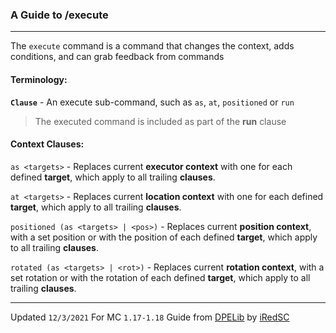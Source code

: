 ### A Guide to /execute
---

The `execute` command is a command that changes the context, adds conditions, and can grab feedback from commands

#### Terminology:

**`Clause`** - An execute sub-command, such as `as`, `at`, `positioned` or `run`
 > The executed command is included as part of the **run** clause

#### Context Clauses:

`as <targets>` - Replaces current **executor context** with one for each defined **target**, which apply to all trailing **clauses**.

`at <targets>` - Replaces current **location context** with one for each defined **target**, which apply to all trailing **clauses**.

`positioned (as <targets> | <pos>)` - Replaces current **position context**, with a set position or with the position of each defined **target**, which apply to all trailing **clauses**.

`rotated (as <targets> | <rot>)` - Replaces current **rotation context**, with a set rotation or with the rotation of each defined **target**, which apply to all trailing **clauses**.

---
Updated `12/3/2021`
For MC `1.17-1.18`
Guide from [DPELib](https://github.com/iRedSC/DPELib) by [iRedSC](https://github.com/iRedSC)